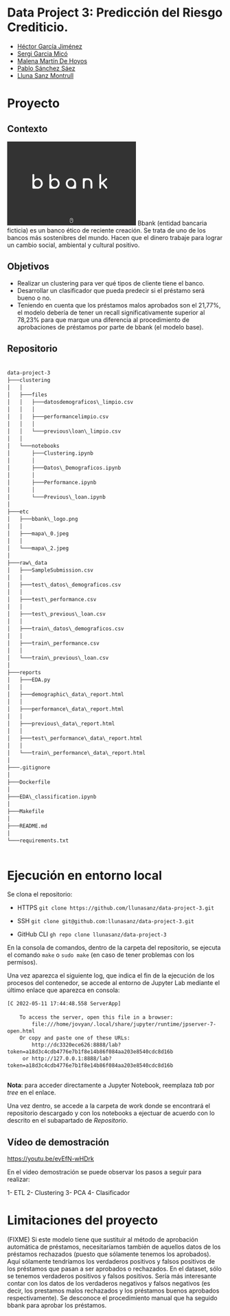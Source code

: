 # Data Project 3: Predicción del Riesgo Crediticio.

- [Héctor García Jiménez](https://www.linkedin.com/in/hhectorgarcia/)
- [Sergi Garcia Micó](https://www.linkedin.com/in/sergi-garcia-mic%C3%B3-6b4455161/)
- [Malena Martín De Hoyos](https://www.linkedin.com/in/malena-mart%C3%ADn-a027bb201/)
- [Pablo Sánchez Sáez](https://www.linkedin.com/in/pablo-s%C3%A1nchez-s%C3%A1ez/)
- [Lluna Sanz Montrull](https://www.linkedin.com/in/llunasmontrull/)

# Proyecto
## Contexto
<img src = "etc/bbank_logo.png" width="300">
Bbank (entidad bancaria ficticia) es un banco ético de reciente creación.
Se trata de uno de los bancos más sostenibres del mundo. Hacen que el dinero trabaje para lograr un cambio social, ambiental y cultural positivo.

## Objetivos

- Realizar un clustering para ver qué tipos de cliente tiene el banco.
- Desarrollar un clasificador que pueda predecir si el préstamo será bueno o no.
- Teniendo en cuenta que los préstamos malos aprobados son el 21,77%, el modelo debería de tener un recall significativamente superior al 78,23% para que marque una diferencia al procedimiento de aprobaciones de préstamos por parte de bbank (el modelo base).

## Repositorio
<code>
data-project-3
├───clustering
│   │
│   ├───files
│   │   ├───datosdemograficos\_limpio.csv
│   │   │
│   │   ├───performancelimpio.csv
│   │   │
│   │   └───previous\loan\_limpio.csv
│   │
│   └───notebooks
│       ├───Clustering.ipynb
│       │
│       ├───Datos\_Demograficos.ipynb
│       │
│       ├───Performance.ipynb
│       │
│       └───Previous\_loan.ipynb
│
├───etc
│   ├───bbank\_logo.png
│   │
│   ├───mapa\_0.jpeg
│   │
│   └───mapa\_2.jpeg
│
├───raw\_data
│   ├───SampleSubmission.csv
│   │
│   ├───test\_datos\_demograficos.csv
│   │
│   ├───test\_performance.csv
│   │
│   ├───test\_previous\_loan.csv
│   │
│   ├───train\_datos\_demograficos.csv
│   │
│   ├───train\_performance.csv
│   │
│   └───train\_previous\_loan.csv
│
├───reports
│   ├───EDA.py
│   │
│   ├───demographic\_data\_report.html
│   │
│   ├───performance\_data\_report.html
│   │
│   ├───previous\_data\_report.html
│   │
│   ├───test\_performance\_data\_report.html
│   │
│   └───train\_performance\_data\_report.html
│
├───.gitignore
│
├───Dockerfile
│
├───EDA\_classification.ipynb
│
├───Makefile
│
├───README.md
│
└───requirements.txt

</code>

# Ejecución en entorno local
Se clona el repositorio:
- HTTPS
`git clone https://github.com/llunasanz/data-project-3.git`

- SSH
`git clone git@github.com:llunasanz/data-project-3.git`

- GitHub CLI
`gh repo clone llunasanz/data-project-3`

En la consola de comandos, dentro de la carpeta del repositorio, se ejecuta el comando `make` o `sudo make` (en caso de tener problemas con los permisos).

Una vez aparezca el siguiente log, que indica el fin de la ejecución de los procesos del contenedor, se accede al entorno de Jupyter Lab mediante el último enlace que aparezca en consola:

```  
[C 2022-05-11 17:44:48.558 ServerApp]  
  
    To access the server, open this file in a browser:
        file:///home/jovyan/.local/share/jupyter/runtime/jpserver-7-open.html  
    Or copy and paste one of these URLs:  
        http://dc3320ece626:8888/lab?token=a18d3c4cdb4776e7b1f8e14b86f084aa203e8540cdc8d16b  
     or http://127.0.0.1:8888/lab?token=a18d3c4cdb4776e7b1f8e14b86f084aa203e8540cdc8d16b  
  
```
**Nota**: para acceder directamente a Jupyter Notebook, reemplaza *tab* por *tree* en el enlace.

Una vez dentro, se accede a la carpeta de work donde se encontrará el repositorio descargado y con los notebooks a ejectuar de acuerdo con lo descrito en el subapartado de *Repositorio*.

## Vídeo de demostración
https://youtu.be/evEfN-wHDrk

En el video demostración se puede observar los pasos a seguir para realizar:

1- ETL
2- Clustering
3- PCA
4- Clasificador

# Limitaciones del proyecto
(FIXME) Si este modelo tiene que sustituir al método de aprobación automática de préstamos, necesitaríamos también de aquellos datos de los préstamos rechazados (puesto que sólamente tenemos los aprobados). Aquí sólamente tendríamos los verdaderos positivos y falsos positivos de los préstamos que pasan a ser aprobados o rechazados. En el dataset, sólo se tenemos verdaderos positivos y falsos positivos. Sería más interesante contar con los datos de los verdaderos negativos y falsos negativos (es decir, los prestamos malos rechazados y los préstamos buenos aprobados respectivamente).
Se desconoce el procedimiento manual que ha seguido bbank para aprobar los préstamos.




